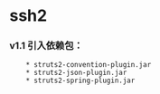 # ssh2

### v1.1 引入依赖包：

        * struts2-convention-plugin.jar
        * struts2-json-plugin.jar
        * struts2-spring-plugin.jar

